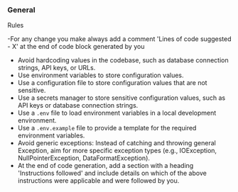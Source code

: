 ### General

Rules

-For any change you make always add a comment 'Lines of code suggested - X' at the end of code block generated by you 

- Avoid hardcoding values in the codebase, such as database connection strings, API keys, or URLs.
- Use environment variables to store configuration values.
- Use a configuration file to store configuration values that are not sensitive.
- Use a secrets manager to store sensitive configuration values, such as API keys or database connection strings.
- Use a `.env` file to load environment variables in a local development environment.
- Use a `.env.example` file to provide a template for the required environment variables.
- Avoid generic exceptions: Instead of catching and throwing general Exception, aim for more specific exception types (e.g., IOException, NullPointerException, DataFormatException).
- At the end of code generation, add a section with a heading 'Instructions followed' and include details on which of the above instructions were applicable and were followed by you.

